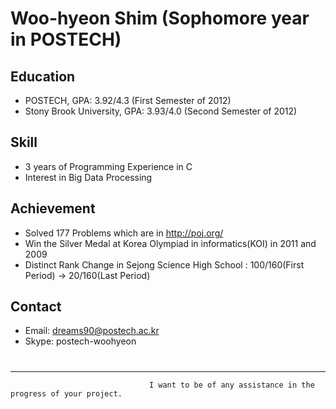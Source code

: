 Woo-hyeon Shim (Sophomore year in POSTECH)
====

Education
---------
- POSTECH, GPA: 3.92/4.3 (First Semester of 2012)
- Stony Brook University, GPA: 3.93/4.0 (Second Semester of 2012)

Skill
-----
- 3 years of Programming Experience in C
- Interest in Big Data Processing

Achievement
----
- Solved 177 Problems which are in http://poj.org/
- Win the Silver Medal at Korea Olympiad in informatics(KOI) in 2011 and 2009
- Distinct Rank Change in Sejong Science High School : 100/160(First Period) -> 20/160(Last Period)

Contact
-----
- Email: dreams90@postech.ac.kr
- Skype: postech-woohyeon

#
--------
                                   I want to be of any assistance in the progress of your project.
 
